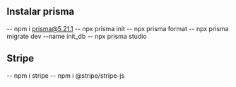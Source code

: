 ## Instalar prisma

-- npm i prisma@5.21.1
-- npx prisma init
-- npx prisma format
-- npx prisma migrate dev --name init_db
-- npx prisma studio

## Stripe

-- npm i stripe
-- npm i @stripe/stripe-js
